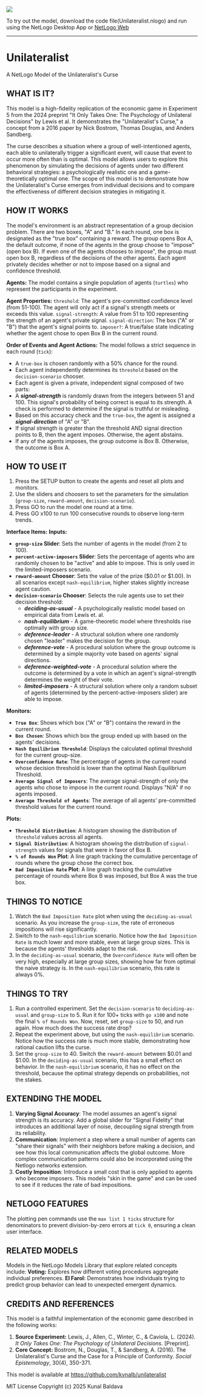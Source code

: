 ![](cover_image.png)

To try out the model, download the code file(Unilateralist.nlogo) and run using the NetLogo Desktop App or [NetLogo Web](https://netlogoweb.org/launch#Load)

----
# Unilateralist

A NetLogo Model of the Unilateralist's Curse

## WHAT IS IT?
This model is a high-fidelity replication of the economic game in Experiment 5 from the 2024 preprint "It Only Takes One: The Psychology of Unilateral Decisions" by Lewis et al. It demonstrates the "Unilateralist's Curse," a concept from a 2016 paper by Nick Bostrom, Thomas Douglas, and Anders Sandberg.

The curse describes a situation where a group of well-intentioned agents, each able to unilaterally trigger a significant event, will cause that event to occur more often than is optimal. This model allows users to explore this phenomenon by simulating the decisions of agents under two different behavioral strategies: a psychologically realistic one and a game-theoretically optimal one. The scope of this model is to demonstrate how the Unilateralist's Curse emerges from individual decisions and to compare the effectiveness of different decision strategies in mitigating it.
## HOW IT WORKS
The model's environment is an abstract representation of a group decision problem. There are two boxes, "A" and "B." In each round, one box is designated as the "true box" containing a reward. The group opens Box A, the default outcome, if none of the agents in the group choose to "impose" (open box B). If even one of the agents chooses to impose", the group must open box B, regardless of the decisions of the other agents. Each agent privately decides whether or not to impose based on a signal and confidence threshold.

**Agents:**
The model contains a single population of agents (`turtles`) who represent the participants in the experiment.

**Agent Properties:**
`threshold`: The agent's pre-committed confidence level (from 51-100). The agent will only act if a signal's strength meets or exceeds this value.
`signal-strength`: A value from 51 to 100 representing the strength of an agent's private signal.
`signal-direction`: The box ("A" or "B") that the agent's signal points to.
`imposer?`: A true/false state indicating whether the agent chose to open Box B in the current round.

**Order of Events and Agent Actions:**
The model follows a strict sequence in each round (`tick`):
- A `true-box` is chosen randomly with a 50% chance for the round.
- Each agent independently determines its `threshold` based on the `decision-scenario` chooser.
- Each agent is given a private, independent signal composed of two parts:
-   A ***signal-strength*** is randomly drawn from the integers between 51 and 100. This signal's probability of being correct is equal to its strength. A check is performed to determine if the signal is truthful or misleading.
-   Based on this accuracy check and the `true-box`, the agent is assigned a ***signal-direction*** of "A" or "B".
- If signal strength is greater than the threshold AND signal direction points to B, then the agent imposes. Otherwise, the agent abstains.
- If any of the agents imposes, the group outcome is Box B. Otherwise, the outcome is Box A.

## HOW TO USE IT
1.  Press the SETUP button to create the agents and reset all plots and monitors.
2.  Use the sliders and choosers to set the parameters for the simulation (`group-size`, `reward-amount`, `decision-scenario`).
3.  Press GO to run the model one round at a time.
4.  Press GO x100 to run 100 consecutive rounds to observe long-term trends.

**Interface Items:**
**Inputs:**
- **`group-size` Slider**: Sets the number of agents in the model (from 2 to 100).
- **`percent-active-imposers` Slider**: Sets the percentage of agents who are randomly chosen to be "active" and able to impose. This is only used in the limited-imposers scenario.
- **`reward-amount` Chooser**: Sets the value of the prize ($0.01 or $1.00). In all scenarios except `nash-equilibrium`, higher stakes slightly increase agent caution.
- **`decision-scenario` Chooser**: Selects the rule agents use to set their decision threshold:
  - ***deciding-as-usual*** - A psychologically realistic model based on empirical data from Lewis et. al.
  - ***nash-equilibrium*** - A game-theoretic model where thresholds rise optimally with group size.
  - ***deference-leader*** - A structural solution where one randomly chosen "leader" makes the decision for the group.
  - ***deference-vote*** - A procedural solution where the group outcome is determined by a simple majority vote based on agents' signal directions.
  - ***deference-weighted-vote*** - A procedural solution where the outcome is determined by a vote in which an agent's signal-strength determines the weight of their vote.
  - ***limited-imposers*** - A structural solution where only a random subset of agents (determined by the percent-active-imposers slider) are able to impose.

**Monitors:**
- **`True Box`**: Shows which box ("A" or "B") contains the reward in the current round.
- **`Box Chosen`**: Shows which box the group ended up with based on the agents' decisions.
- **`Nash Equilibrium Threshold`**: Displays the calculated optimal threshold for the current group-size.
- **`Overconfidence Rate`**: The percentage of agents in the current round whose decision threshold is lower than the optimal Nash Equilibrium Threshold.
- **`Average Signal of Imposers`**: The average signal-strength of only the agents who chose to impose in the current round. Displays "N/A" if no agents imposed.
- **`Average Threshold of Agents`**: The average of all agents' pre-committed threshold values for the current round.

**Plots:**
- **`Threshold Distribution`**: A histogram showing the distribution of `threshold` values across all agents.
- **`Signal Distribution`**: A histogram showing the distribution of `signal-strength` values for signals that were in favor of Box B.
- **`% of Rounds Won` Plot**: A line graph tracking the cumulative percentage of rounds where the group chose the correct box.
- **`Bad Imposition Rate` Plot**: A line graph tracking the cumulative percentage of rounds where Box B was imposed, but Box A was the true box.

## THINGS TO NOTICE

1.  Watch the `Bad Imposition Rate` plot when using the `deciding-as-usual` scenario. As you increase the `group-size`, the rate of erroneous impositions will rise significantly.
2.  Switch to the `nash-equilibrium` scenario. Notice how the `Bad Imposition Rate` is much lower and more stable, even at large group sizes. This is because the agents' thresholds adapt to the risk.
3.  In the `deciding-as-usual` scenario, the `Overconfidence Rate` will often be very high, especially at large group sizes, showing how far from optimal the naive strategy is. In the `nash-equilibrium` scenario, this rate is always 0%.

## THINGS TO TRY

1.  Run a controlled experiment. Set the `decision-scenario` to `deciding-as-usual` and `group-size` to 5. Run it for 100+ ticks with `go x100` and note the final `% of Rounds Won`. Now, reset, set `group-size` to 50, and run again. How much does the success rate drop?
2.  Repeat the experiment above, but using the `nash-equilibrium` scenario. Notice how the success rate is much more stable, demonstrating how rational caution lifts the curse.
3.  Set the `group-size` to 40. Switch the `reward-amount` between $0.01 and $1.00. In the `deciding-as-usual` scenario, this has a small effect on behavior. In the `nash-equilibrium` scenario, it has no effect on the threshold, because the optimal strategy depends on probabilities, not the stakes.

## EXTENDING THE MODEL

1.  **Varying Signal Accuracy**: The model assumes an agent's signal strength is its accuracy. Add a global slider for "Signal Fidelity" that introduces an additional layer of noise, decoupling signal strength from its reliability.
2.  **Communication**: Implement a step where a small number of agents can "share their signals" with their neighbors before making a decision, and see how this local communication affects the global outcome. More complex communication patterns could also be incorporated using the Netlogo networks extension.
3.  **Costly Imposition**: Introduce a small cost that is only applied to agents who become imposers. This models "skin in the game" and can be used to see if it reduces the rate of bad impositions.

## NETLOGO FEATURES

The plotting pen commands use the `max list 1 ticks` structure for denominators to prevent division-by-zero errors at `tick 0`, ensuring a clean user interface.

## RELATED MODELS

Models in the NetLogo Models Library that explore related concepts include:
**Voting:** Explores how different voting procedures aggregate individual preferences.
**El Farol:** Demonstrates how individuals trying to predict group behavior can lead to unexpected emergent dynamics.

## CREDITS AND REFERENCES

This model is a faithful implementation of the economic game described in the following works:
1.  **Source Experiment:** Lewis, J., Allen, C., Winter, C., & Caviola, L. (2024). *It Only Takes One: The Psychology of Unilateral Decisions*. [Preprint].
2.  **Core Concept:** Bostrom, N., Douglas, T., & Sandberg, A. (2016). The Unilateralist's Curse and the Case for a Principle of Conformity. *Social Epistemology*, 30(4), 350-371.

This model is available at https://github.com/kvnalb/unilateralist

MIT License Copyright (c) 2025 Kunal Baldava
